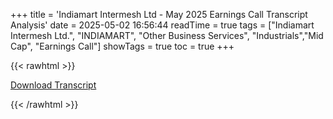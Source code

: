 +++
title = 'Indiamart Intermesh Ltd - May 2025 Earnings Call Transcript Analysis'
date = 2025-05-02 16:56:44
readTime = true
tags = ["Indiamart Intermesh Ltd.", "INDIAMART", "Other Business Services", "Industrials","Mid Cap", "Earnings Call"]
showTags = true
toc = true
+++



{{< rawhtml >}}

<div class="button-container">    
    <a href="https://www.bseindia.com/stockinfo/AnnPdfOpen.aspx?Pname=420d85b9-4968-4f6e-895b-da7d59a938cf.pdf" target="_blank" class="report-button">
      <i class="fas fa-file-pdf"></i> Download Transcript
    </a>
</div>
    
{{< /rawhtml >}}

